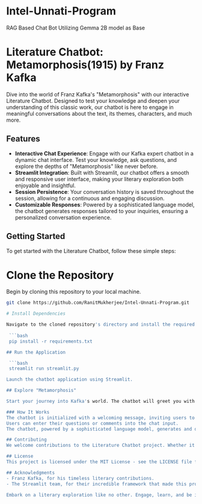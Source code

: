# Intel-Unnati-Program
RAG Based Chat Bot Utilizing Gemma 2B model as Base

# Literature Chatbot: Metamorphosis(1915) by Franz Kafka

Dive into the world of Franz Kafka's "Metamorphosis" with our interactive Literature Chatbot. Designed to test your knowledge and deepen your understanding of this classic work, our chatbot is here to engage in meaningful conversations about the text, its themes, characters, and much more.

## Features

- **Interactive Chat Experience**: Engage with our Kafka expert chatbot in a dynamic chat interface. Test your knowledge, ask questions, and explore the depths of "Metamorphosis" like never before.
- **Streamlit Integration**: Built with Streamlit, our chatbot offers a smooth and responsive user interface, making your literary exploration both enjoyable and insightful.
- **Session Persistence**: Your conversation history is saved throughout the session, allowing for a continuous and engaging discussion.
- **Customizable Responses**: Powered by a sophisticated language model, the chatbot generates responses tailored to your inquiries, ensuring a personalized conversation experience.

## Getting Started

To get started with the Literature Chatbot, follow these simple steps:

# Clone the Repository

   Begin by cloning this repository to your local machine.

   ```bash
   git clone https://github.com/RanitMukherjee/Intel-Unnati-Program.git

# Install Dependencies

Navigate to the cloned repository's directory and install the required dependencies.
    
    ```bash
    pip install -r requirements.txt

## Run the Application

    ```bash
    streamlit run streamlit.py

Launch the chatbot application using Streamlit.

## Explore "Metamorphosis"

Start your journey into Kafka's world. The chatbot will greet you with a welcome message, and you're ready to dive into the conversation.

### How It Works
The chatbot is initialized with a welcoming message, inviting users to test their knowledge of "Metamorphosis."
Users can enter their questions or comments into the chat input.
The chatbot, powered by a sophisticated language model, generates and displays responses, facilitating an engaging and informative conversation.

## Contributing
We welcome contributions to the Literature Chatbot project. Whether it's adding new features, improving the chatbot's responses, or fixing bugs, your contributions are greatly appreciated.

## License
This project is licensed under the MIT License - see the LICENSE file for details.

## Acknowledgments
- Franz Kafka, for his timeless literary contributions.
- The Streamlit team, for their incredible framework that made this project possible.

Embark on a literary exploration like no other. Engage, learn, and be inspired by Kafka's "Metamorphosis" through our interactive Literature Chatbot.